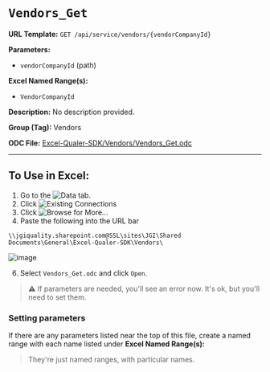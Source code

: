 # `Vendors_Get`

**URL Template:**
`GET /api/service/vendors/{vendorCompanyId}`

**Parameters:**
- `vendorCompanyId` (path)

**Excel Named Range(s):**
- `VendorCompanyId`

**Description:**
No description provided.

**Group (Tag):**
Vendors

**ODC File:**
[Excel-Qualer-SDK/Vendors/Vendors_Get.odc](https://github.com/Johnson-Gage-Inspection-Inc/qualer-sdk-odc/blob/main/Excel-Qualer-SDK/Vendors/Vendors_Get.odc)

---

To Use in Excel:
---

1. Go to the ![`Data`](https://github.com/user-attachments/assets/da437a70-57b3-4c5b-bb01-4910ece19ed1)
 tab.
3. Click ![Existing Connections](https://github.com/user-attachments/assets/a2f1ed67-b2e0-4c23-ac90-68c870e60289)
4. Click ![`Browse for More...`](https://github.com/user-attachments/assets/8e698494-6865-41e7-b6fa-043aea81809a)
5. Paste the following into the URL bar
```
\\jgiquality.sharepoint.com@SSL\sites\JGI\Shared Documents\General\Excel-Qualer-SDK\Vendors\
```

![image](https://github.com/user-attachments/assets/1e1a8d87-0377-446d-aaf5-d78562991db3)

6. Select `Vendors_Get.odc` and click `Open`.

> ⚠️ If parameters are needed, you'll see an error now. It's ok, but you'll need to set them.

### Setting parameters
If there are any parameters listed near the top of this file, create a named range with each name listed under **Excel Named Range(s):**
> They're just named ranges, with particular names.
